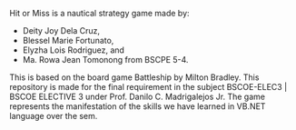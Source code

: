 Hit or Miss is a nautical strategy game made by:
- Deity Joy Dela Cruz, 
- Blessel Marie Fortunato, 
- Elyzha Lois Rodriguez, and 
- Ma. Rowa Jean Tomonong from BSCPE 5-4.

This is based on the board game Battleship by Milton Bradley. This repository is made for the final requirement in the subject BSCOE-ELEC3 | BSCOE ELECTIVE 3 under Prof. Danilo C. Madrigalejos Jr. The game represents the manifestation of the skills we have learned in VB.NET language over the sem.
